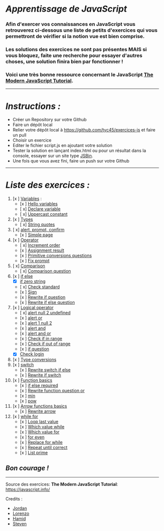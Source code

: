 # _Apprentissage de JavaScript_
### Afin d'exercer vos connaissances en JavaScript vous retrouverez ci-dessous une liste de petits d'exercices qui vous permettront de vérifier si la notion vue est bien comprise.
### Les solutions des exercices ne sont pas présentes **MAIS** si vous bloquez, faite une recherche pour essayer d'autres choses, une solution finira bien par fonctionner !
### Voici une très bonne ressource concernant le JavaScript [The Modern JavaScript Tutorial](https://javascript.info/).
___

# _Instructions :_
- Créer un Repository sur votre Github
- Faire un dépôt local
- Relier votre dépôt local à https://github.com/tyc45/exercices-js et faire un pull 
- Choisir un exercice
- Editer le fichier script.js en ajoutant votre solution
- Tester la solution en lançant index.html ou pour un résultat dans la console, essayer sur un site type [JSBin](https://jsbin.com/?console,output).
- Une fois que vous avez fini, faire un push sur votre Github
___
# _Liste des exercices :_
1. [x ] [Variables](01-variables) :
    - [x ] [Hello variables](01-variables/1-hello-variables)
    - [ x] [Declare variable](01-variables/2-declare-variables)
    - [ x] [Uppercast constant](01-variables/3-uppercast-constant)
2. [x ] [Types](02-types)
    - [ x] [String quotes](02-types/1-string-quotes)
3. [ x] [alert, prompt, confirm](03-alert-prompt-confirm/1-simple-page)
    - [x ] [Simple page](03-alert-prompt-confirm)
4. [x ] [Operator](04-operators)
    - [ x] [Increment order](04-operators/1-simple-page)
    - [x ] [Assignment result](04-operators/2-assignment-result)
    - [x ] [Primitive conversions questions](04-operators/3-primitive-conversions-questions)
    - [x ] [Fix prompt](04-operators/4-fix-prompt)
5. [ x] [Comparison](05-comparison)
    - [ x] [Comparison question](05-comparison/1-comparison-questions)
6. [x ] [if else](06-ifelse)
    - [x] [if zero string](06-ifelse/1-if-zero-string)
    - [ x] [Check standard](06-ifelse/2-check-standard)
    - [x ] [Sign](06-ifelse/3-sign)
    - [x ] [Rewrite if question](06-ifelse/5-rewrite-if-question)
    - [x ] [Rewrite if else question](06-ifelse/6-rewrite-if-else-question)
7. [x ] [Logical operator](07-logical-operators)
    - [ x] [alert null 2 undefined](07-logical-operators/1-alert-null-2-undefined)
    - [x ] [alert or](07-logical-operators/2-alert-or)
    - [x ] [alert 1 null 2](07-logical-operators/3-alert-1-null-2)
    - [x ] [alert and](07-logical-operators/4-alert-and)
    - [x ] [alert and or](07-logical-operators/5-alert-and-or)
    - [x ] [Check if in range](07-logical-operators/6-check-if-in-range)
    - [x ] [Check if out of range](07-logical-operators/7-check-if-out-range)
    - [x ] [if question](07-logical-operators/8-if-question)
    - [x] [Check login](07-logical-operators/9-check-login)
8. [x ] [Type conversions](08-type-conversions)
9. [x ] [switch](09-switch)
    - [x ] [Rewrite switch if else](09-switch/1-rewrite-switch-if-else)
    - [x ] [Rewrite if switch](09-switch/2-rewrite-if-switch)
10. [x ] [Function basics](10-function-basics)
    - [x ] [if else required](10-function-basics/1-if-else-required)
    - [x ] [Rewrite function question or](10-function-basics/2-rewrite-function-question-or)
    - [x ] [min](10-function-basics/3-min)
    - [x ] [pow](10-function-basics/4-pow)
11. [x ] [Arrow functions basics](11-arrow-functions-basics)
    - [x ] [Rewrite arrow](11-arrow-functions-basics/1-rewrite-arrow)
12. [x ] [while for](12-while-for)
    - [x ] [Loop last value](12-while-for/1-loop-last-value)
    - [x ] [Which value while](12-while-for/2-which-value-while)
    - [x ] [Which value for](12-while-for/3-which-value-for)
    - [x ] [for even](12-while-for/4-for-even)
    - [x ] [Replace for while](12-while-for/5-replace-for-while)
    - [x ] [Repeat until correct](12-while-for/6-repeat-until-correct)
    - [x ] [List prime](12-while-for/7-list-primes)

## _**Bon courage !**_
___

Source des exercices: **The Modern JavaScript Tutorial**: https://javascript.info/

Credits : 
-   [Jordan](https://github.com/tyc45)
-   [Lorenzo](https://github.com/LorenzoLentini)
-   [Hamid](https://github.com/IdurarDev)
-   [Steven](https://github.com/Soyda)

